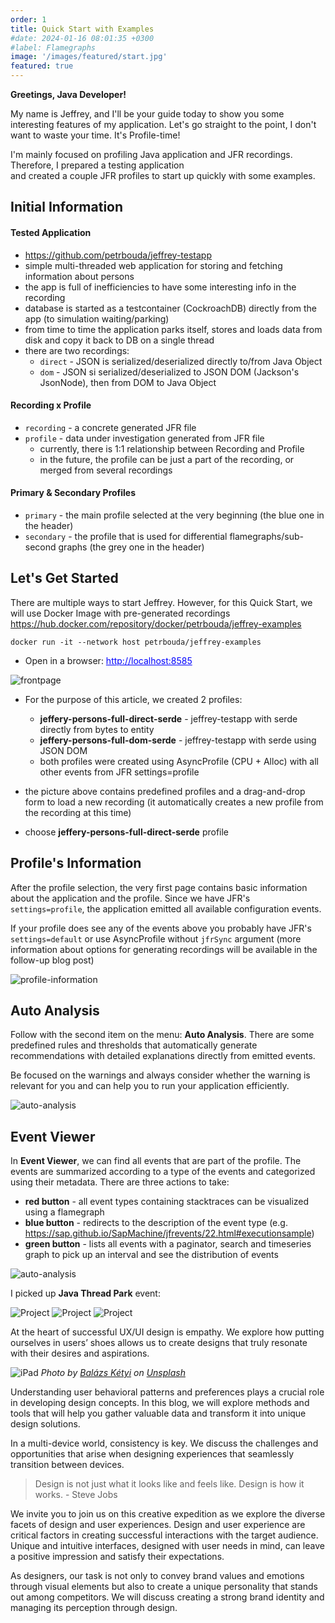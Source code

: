 ```yaml
---
order: 1
title: Quick Start with Examples
#date: 2024-01-16 08:01:35 +0300
#label: Flamegraphs
image: '/images/featured/start.jpg'
featured: true
---
```

**Greetings, Java Developer!**

My name is Jeffrey, and I'll be your guide today to show you some interesting features of my application. 
Let's go straight to the point, I don't want to waste your time. It's Profile-time!

I'm mainly focused on profiling Java application and JFR recordings. Therefore, I prepared a testing application  
and created a couple JFR profiles to start up quickly with some examples.

## Initial Information

#### Tested Application

- <a href="https://github.com/petrbouda/jeffrey-testapp" style="color: blue">https://github.com/petrbouda/jeffrey-testapp</a>
- simple multi-threaded web application for storing and fetching information about persons 
- the app is full of inefficiencies to have some interesting info in the recording
- database is started as a testcontainer (CockroachDB) directly from the app (to simulation waiting/parking)
- from time to time the application parks itself, stores and loads data from disk and copy it back to DB on a single thread
- there are two recordings:
  - `direct` - JSON is serialized/deserialized directly to/from Java Object
  - `dom` - JSON si serialized/deserialized to JSON DOM (Jackson's JsonNode), then from DOM to Java Object

#### Recording x Profile

- `recording` - a concrete generated JFR file
- `profile` - data under investigation generated from JFR file
  - currently, there is 1:1 relationship between Recording and Profile 
  - in the future, the profile can be just a part of the recording, or merged from several recordings 

#### Primary & Secondary Profiles 

- `primary` - the main profile selected at the very beginning (the blue one in the header)
- `secondary` - the profile that is used for differential flamegraphs/sub-second graphs (the grey one in the header)

## Let's Get Started

There are multiple ways to start Jeffrey. However, for this Quick Start, we will use Docker Image with pre-generated 
recordings <a href="https://hub.docker.com/repository/docker/petrbouda/jeffrey-examples" style="color: blue">https://hub.docker.com/repository/docker/petrbouda/jeffrey-examples</a>

```
docker run -it --network host petrbouda/jeffrey-examples
```

- Open in a browser: <a href="http://localhost:8585" style="color: blue">http://localhost:8585</a>

![frontpage](/images/blog/start/frontpage.png)

- For the purpose of this article, we created 2 profiles:
  - **jeffery-persons-full-direct-serde** - jeffrey-testapp with serde directly from bytes to entity
  - **jeffery-persons-full-dom-serde** - jeffrey-testapp with serde using JSON DOM
  - both profiles were created using AsyncProfile (CPU + Alloc) with all other events from JFR settings=profile

- the picture above contains predefined profiles and a drag-and-drop form to load a new recording (it automatically creates a new profile from the recording at this time)
- choose **jeffery-persons-full-direct-serde** profile 

## Profile's Information

After the profile selection, the very first page contains basic information about the application and the profile.
Since we have JFR's `settings=profile`, the application emitted all available configuration events.

If your profile does see any of the events above you probably have JFR's `settings=default` or use AsyncProfile without `jfrSync` argument (more information about options for generating recordings will be available in the follow-up blog post)

![profile-information](/images/blog/start/profile-info.png)

## Auto Analysis

Follow with the second item on the menu: **Auto Analysis**. There are some predefined rules and thresholds
that automatically generate recommendations with detailed explanations directly from emitted events.

Be focused on the warnings and always consider whether the warning is relevant for you and can help you to run your application efficiently.

![auto-analysis](/images/blog/start/auto-analysis.png)

## Event Viewer

In **Event Viewer**, we can find all events that are part of the profile. The events are summarized according to a type of the events and categorized using their metadata.
There are three actions to take:
- **red button** - all event types containing stacktraces can be visualized using a flamegraph
- **blue button** - redirects to the description of the event type (e.g. <a href="https://sap.github.io/SapMachine/jfrevents/22.html#executionsample" style="color: blue">https://sap.github.io/SapMachine/jfrevents/22.html#executionsample</a>)
- **green button** - lists all events with a paginator, search and timeseries graph to pick up an interval and see the distribution of events


![auto-analysis](/images/blog/start/event-viewer.png)

I picked up **Java Thread Park** event:

<div class="gallery-box">
  <div class="gallery">
    <img src="/images/blog/start/viewer-flamegraph.png" loading="lazy" alt="Project">
    <img src="/images/blog/start/viewer-description.png" loading="lazy" alt="Project">
    <img src="/images/blog/start/viewer-events.png" loading="lazy" alt="Project">
  </div>
</div>

At the heart of successful UX/UI design is empathy. We explore how putting ourselves in users’ shoes allows us to create designs that truly resonate with their desires and aspirations.

![iPad](/images/project-example-1.jpg)
*Photo by [Balázs Kétyi](https://unsplash.com/@balazsketyi) on [Unsplash](https://unsplash.com/)*

Understanding user behavioral patterns and preferences plays a crucial role in developing design concepts. In this blog, we will explore methods and tools that will help you gather valuable data and transform it into unique design solutions.

In a multi-device world, consistency is key. We discuss the challenges and opportunities that arise when designing experiences that seamlessly transition between devices.

> Design is not just what it looks like and feels like. Design is how it works. - Steve Jobs

We invite you to join us on this creative expedition as we explore the diverse facets of design and user experiences. Design and user experience are critical factors in creating successful interactions with the target audience. Unique and intuitive interfaces, designed with user needs in mind, can leave a positive impression and satisfy their expectations.

As designers, our task is not only to convey brand values and emotions through visual elements but also to create a unique personality that stands out among competitors. We will discuss creating a strong brand identity and managing its perception through design.
